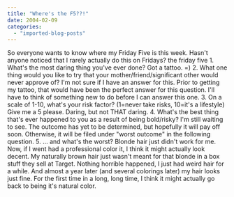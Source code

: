 ```yaml
---
title: "Where's the F5??!"
date: 2004-02-09
categories: 
  - "imported-blog-posts"
---
```


So everyone wants to know where my Friday Five is this week. Hasn't anyone noticed that I rarely actually do this on Fridays? the friday five 1. What's the most daring thing you've ever done? Got a tattoo. =) 2. What one thing would you like to try that your mother/friend/significant other would never approve of? I'm not sure if I have an answer for this. Prior to getting my tattoo, that would have been the perfect answer for this question. I'll have to think of something new to do before I can answer this one. 3. On a scale of 1-10, what's your risk factor? (1=never take risks, 10=it's a lifestyle) Give me a 5 please. Daring, but not THAT daring. 4. What's the best thing that's ever happened to you as a result of being bold/risky? I'm still waiting to see. The outcome has yet to be determined, but hopefully it will pay off soon. Otherwise, it will be filed under "worst outcome" in the following question. 5. ... and what's the worst? Blonde hair just didn't work for me. Now, if I went had a professional color it, I think it might actually look decent. My naturally brown hair just wasn't meant for that blonde in a box stuff they sell at Target. Nothing horrible happened, I just had weird hair for a while. And almost a year later (and several colorings later) my hair looks just fine. For the first time in a long, long time, I think it might actually go back to being it's natural color.
